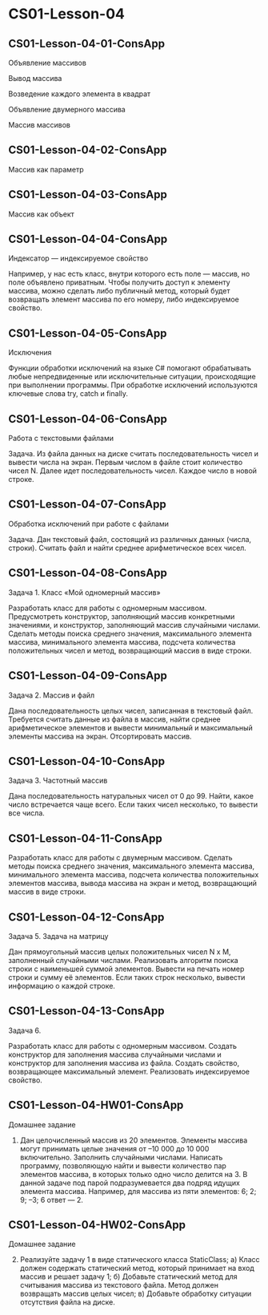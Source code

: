 # CS01-Lesson-04

## CS01-Lesson-04-01-ConsApp

Объявление массивов

Вывод массива

Возведение каждого элемента в квадрат

Объявление двумерного массива

Массив массивов

## CS01-Lesson-04-02-ConsApp

Массив как параметр

## CS01-Lesson-04-03-ConsApp

Массив как объект

## CS01-Lesson-04-04-ConsApp

Индексатор — индексируемое свойство

Например, у нас есть класс, внутри которого есть поле — массив, но поле объявлено приватным.
Чтобы получить доступ к элементу массива, можно сделать либо публичный метод, который будет
возвращать элемент массива по его номеру, либо индексируемое свойство.

## CS01-Lesson-04-05-ConsApp

Исключения

Функции обработки исключений на языке C# помогают обрабатывать любые непредвиденные или
исключительные ситуации, происходящие при выполнении программы. При обработке исключений
используются ключевые слова try, catch и finally.

## CS01-Lesson-04-06-ConsApp

Работа с текстовыми файлами

Задача. Из файла данных на диске считать последовательность чисел и вывести числа на экран.
Первым числом в файле стоит количество чисел N. Далее идет последовательность чисел. Каждое
число в новой строке.

## CS01-Lesson-04-07-ConsApp

Обработка исключений при работе с файлами

Задача. Дан текстовый файл, состоящий из различных данных (числа, строки). Считать файл и найти
среднее арифметическое всех чисел.


## CS01-Lesson-04-08-ConsApp

Задача 1. Класс «Мой одномерный массив»

Разработать класс для работы с одномерным массивом. Предусмотреть конструктор, заполняющий
массив конкретными значениями, и конструктор, заполняющий массив случайными числами. Сделать
методы поиска среднего значения, максимального элемента массива, минимального элемента
массива, подсчета количества положительных чисел и метод, возвращающий массив в виде строки.

## CS01-Lesson-04-09-ConsApp

Задача 2. Массив и файл

Дана последовательность целых чисел, записанная в текстовый файл. Требуется считать данные из
файла в массив, найти среднее арифметическое элементов и вывести минимальный и максимальный
элементы массива на экран. Отсортировать массив.

## CS01-Lesson-04-10-ConsApp


Задача 3. Частотный массив

Дана последовательность натуральных чисел от 0 до 99. Найти, какое число встречается чаще всего.
Если таких чисел несколько, то вывести все числа.

## CS01-Lesson-04-11-ConsApp

Разработать класс для работы с двумерным массивом. Сделать методы поиска среднего значения,
максимального элемента массива, минимального элемента массива, подсчета количества
положительных элементов массива, вывода массива на экран и метод, возвращающий массив в виде
строки.

## CS01-Lesson-04-12-ConsApp

Задача 5. Задача на матрицу

Дан прямоугольный массив целых положительных чисел N х M, заполненный случайными числами.
Реализовать алгоритм поиска строки с наименьшей суммой элементов. Вывести на печать номер строки
и сумму её элементов. Если таких строк несколько, вывести информацию о каждой строке.

## CS01-Lesson-04-13-ConsApp

Задача 6.

Разработать класс для работы с одномерным массивом. Создать конструктор для заполнения
массива случайными числами и конструктор для заполнения массива из файла. Создать свойство,
возвращающее максимальный элемент. Реализовать индексируемое свойство.


## CS01-Lesson-04-HW01-ConsApp

Домашнее задание

1. Дан целочисленный массив из 20 элементов. Элементы массива могут принимать целые
значения от –10 000 до 10 000 включительно. Заполнить случайными числами. Написать
программу, позволяющую найти и вывести количество пар элементов массива, в которых только
одно число делится на 3. В данной задаче под парой подразумевается два подряд идущих
элемента массива. Например, для массива из пяти элементов: 6; 2; 9; –3; 6 ответ — 2.

## CS01-Lesson-04-HW02-ConsApp

Домашнее задание

2. Реализуйте задачу 1 в виде статического класса StaticClass;
а) Класс должен содержать статический метод, который принимает на вход массив и решает
задачу 1;
б) Добавьте статический метод для считывания массива из текстового файла. Метод должен
возвращать массив целых чисел;
в) Добавьте обработку ситуации отсутствия файла на диске.